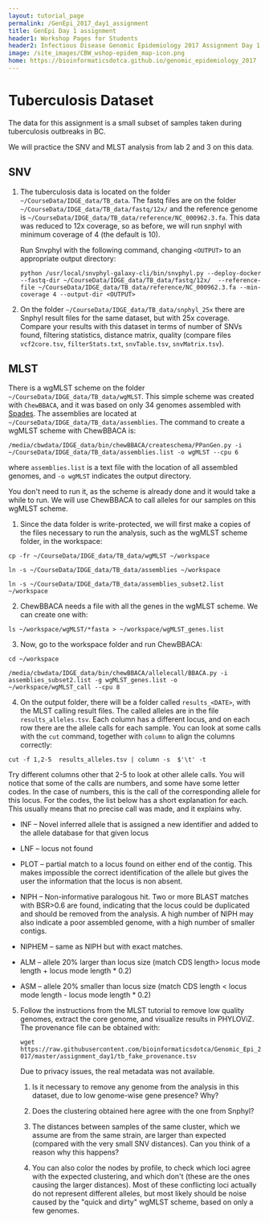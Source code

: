 ```yaml
---
layout: tutorial_page
permalink: /GenEpi_2017_day1_assignment
title: GenEpi Day 1 assignment
header1: Workshop Pages for Students
header2: Infectious Disease Genomic Epidemiology 2017 Assignment Day 1
image: /site_images/CBW_wshop-epidem_map-icon.png
home: https://bioinformaticsdotca.github.io/genomic_epidemiology_2017
---
```


# Tuberculosis Dataset

The data for this assignment is a small subset of samples taken during tuberculosis outbreaks in BC.

We will practice the SNV and MLST analysis from lab 2 and 3 on this data.

## SNV

1. The tuberculosis data is located on the folder `~/CourseData/IDGE_data/TB_data`. The fastq files are on the folder `~/CourseData/IDGE_data/TB_data/fastq/12x/` and the reference genome is `~/CourseData/IDGE_data/TB_data/reference/NC_000962.3.fa`. This data was reduced to 12x coverage, so as before, we will run snphyl with minimum coverage of 4 (the default is 10).

	Run Snvphyl with the following command, changing `<OUTPUT>` to an appropriate output directory:


	`python /usr/local/snvphyl-galaxy-cli/bin/snvphyl.py --deploy-docker --fastq-dir ~/CourseData/IDGE_data/TB_data/fastq/12x/  --reference-file ~/CourseData/IDGE_data/TB_data/reference/NC_000962.3.fa --min-coverage 4 --output-dir <OUTPUT>`


2. On the folder `~/CourseData/IDGE_data/TB_data/snphyl_25x` there are Snphyl result files for the same dataset, but with 25x coverage. Compare your results with this dataset in terms of number of SNVs found, filtering statistics, distance matrix, quality (compare files `vcf2core.tsv`, `filterStats.txt`, `snvTable.tsv`, `snvMatrix.tsv`). 

## MLST

There is a wgMLST scheme on the folder `~/CourseData/IDGE_data/TB_data/wgMLST`. This simple scheme was created with `ChewBBACA`, and it was based on only 34 genomes assembled with [Spades](http://bioinf.spbau.ru/spades). The assemblies are located at `~/CourseData/IDGE_data/TB_data/assemblies`. The command to create a wgMLST scheme with ChewBBACA is:

`/media/cbwdata/IDGE_data/bin/chewBBACA/createschema/PPanGen.py -i ~/CourseData/IDGE_data/TB_data/assemblies.list -o wgMLST --cpu 6`

where `assemblies.list` is a text file with the location of all assembled genomes, and `-o wgMLST` indicates the output directory. 

You don't need to run it, as the scheme is already done and it would take a while to run. We will use ChewBBACA to call alleles for our samples on this wgMLST scheme.

1. Since the data folder is write-protected, we will first make a copies of the files necessary to run the analysis, such as the wgMLST scheme folder, in the workspace:

`cp -fr ~/CourseData/IDGE_data/TB_data/wgMLST ~/workspace`

`ln -s ~/CourseData/IDGE_data/TB_data/assemblies ~/workspace`

`ln -s ~/CourseData/IDGE_data/TB_data/assemblies_subset2.list ~/workspace`

2. ChewBBACA needs a file with all the genes in the wgMLST scheme. We can create one with:

`ls ~/workspace/wgMLST/*fasta > ~/workspace/wgMLST_genes.list`

3. Now, go to the workspace folder and run ChewBBACA:

`cd ~/workspace`

`/media/cbwdata/IDGE_data/bin/chewBBACA/allelecall/BBACA.py -i assemblies_subset2.list -g wgMLST_genes.list -o ~/workspace/wgMLST_call --cpu 8`


4. On the output folder, there will be a folder called `results_<DATE>`, with the MLST calling result files. The called alleles are in the file `results_alleles.tsv`. Each column has a different locus, and on each row there are the allele calls for each sample. You can look at some calls with the `cut` command, together with `column` to align the columns correctly:

  `cut -f 1,2-5  results_alleles.tsv | column -s  $'\t' -t`

  Try different columns other that 2-5 to look at other allele calls.
  You will notice that some of the calls are numbers, and some have some letter codes. In the case of numbers, this is the call of the corresponding allele for this locus. For the codes, the list below has a short explanation for each. This usually means that no precise call was made, and it explains why.

* INF – Novel inferred allele that is assigned a new identifier and added to the allele database for that given locus

* LNF – locus not found

* PLOT – partial match to a locus found on either end of the contig. This makes impossible the correct identification of the allele but gives the user the information that the locus is non absent.

* NIPH – Non-informative paralogous hit. Two or more BLAST matches with BSR>0.6 are found, indicating that the locus could be duplicated and should be removed from the analysis. A high number of NIPH may also indicate a poor assembled genome, with a high number of smaller contigs.

* NIPHEM – same as NIPH but with exact matches.

* ALM – allele 20% larger than locus size (match CDS length> locus mode length + locus mode length * 0.2)

* ASM – allele 20% smaller than locus size (match CDS length < locus mode length - locus mode length * 0.2)


5. Follow the instructions from the MLST tutorial to remove low quality genomes, extract the core genome,
and visualize results in PHYLOViZ. The provenance file can be obtained with:

	`wget https://raw.githubusercontent.com/bioinformaticsdotca/Genomic_Epi_2017/master/assignment_day1/tb_fake_provenance.tsv`

	Due to privacy issues, the real metadata was not available. 

	1. Is it necessary to remove any genome from the analysis in this dataset, due to low genome-wise gene presence? Why?

	2. Does the clustering obtained here agree with the one from Snphyl? 

	3. The distances between samples of the same cluster, which we assume are from the same strain, are larger than expected (compared with the very small SNV distances). Can you think of a reason why this happens? 
	
	4. You can also color the nodes by profile, to check which loci agree with the expected clustering, and which don't (these are the ones causing the larger distances). Most of these conflicting loci actually do not represent different alleles, but most likely should be noise caused by the "quick and dirty" wgMLST scheme, based on only a few genomes.
	
